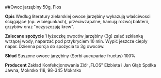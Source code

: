 ##Owoc jarzębiny 50g, Flos

**Opis** Według literatury zielarskiej owoce jarzębiny wykazują właściwosci ściągające (np. w biegunkach), przeciwzapalne, hamują rozwój bakterii, grzybów oraz "oczyszczają krew".

**Zalecane spożycie** 1 łyżeczkę owoców jarzębiny (3g) zalać szklanką wrzącej wody, naparzać pod przykryciem 10 min. Wypić jeszcze ciepły napar. Dzienna porcja do spożycia to 3g owoców.

**Skład** Suszone owoce jarzębiny (Sorbi aucupariae fructus) 100%

**Producent** Zakład Konfekcjonowania Ziół „FLOS” Elżbieta i Jan Głąb Spółka Jawna, Mokrsko 118, 98-345 Mokrsko
